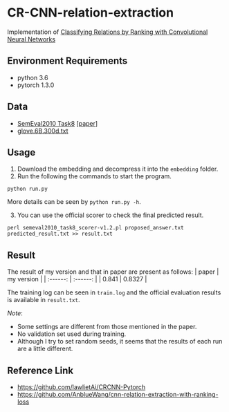 # CR-CNN-relation-extraction
Implementation of [Classifying Relations by Ranking with Convolutional Neural Networks](https://www.aclweb.org/anthology/P15-1061.pdf)

## Environment Requirements
* python 3.6
* pytorch 1.3.0

## Data
* [SemEval2010 Task8](https://drive.google.com/file/d/0B_jQiLugGTAkMDQ5ZjZiMTUtMzQ1Yy00YWNmLWJlZDYtOWY1ZDMwY2U4YjFk/view?sort=name&layout=list&num=50) \[[paper](https://www.aclweb.org/anthology/S10-1006.pdf)\]
* [glove.6B.300d.txt](https://nlp.stanford.edu/projects/glove/)

## Usage
1. Download the embedding and decompress it into the `embedding` folder.
2. Run the following the commands to start the program.
```shell
python run.py
```
More details can be seen by `python run.py -h`.

3. You can use the official scorer to check the final predicted result.
```shell
perl semeval2010_task8_scorer-v1.2.pl proposed_answer.txt predicted_result.txt >> result.txt
```

## Result
The result of my version and that in paper are present as follows:
| paper | my version |
| :------: | :------: |
| 0.841 | 0.8327 |

The training log can be seen in `train.log` and the official evaluation results is available in `result.txt`.

*Note*:
* Some settings are different from those mentioned in the paper.
* No validation set used during training.
* Although I try to set random seeds, it seems that the results of each run are a little different.

## Reference Link
* https://github.com/lawlietAi/CRCNN-Pytorch
* https://github.com/AnblueWang/cnn-relation-extraction-with-ranking-loss